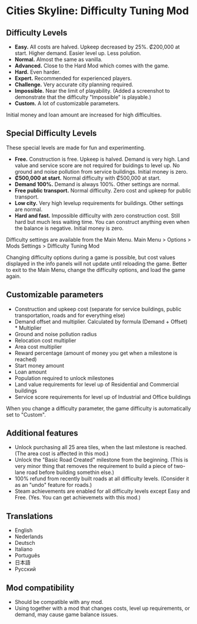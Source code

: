# Cities Skyline: Difficulty Tuning Mod

## Difficulty Levels
- **Easy.** All costs are halved. Upkeep decreased by 25%. ₡200,000 at start. Higher demand. Easier level up. Less polution.
- **Normal.** Almost the same as vanilla.
- **Advanced.** Close to the Hard Mod which comes with the game.
- **Hard.** Even harder.
- **Expert.** Recommended for experienced players.
- **Challenge.** Very accurate city planning required.
- **Impossible.** Near the limit of playability. (Added a screenshot to demonstrate that the difficulty "Impossible" is playable.)
- **Custom.** A lot of customizable parameters.

Initial money and loan amount are increased for high difficulties.

## Special Difficulty Levels
These special levels are made for fun and experimenting.
- **Free.** Construction is free. Upkeep is halved. Demand is very high. Land value and service score are not required for buidings to level up. No ground and noise pollution from service buildings. Initial money is zero.
- **₡500,000 at start.** Normal difficulty with ₡500,000 at start.
- **Demand 100%.** Demand is always 100%. Other settings are normal.
- **Free public transport.** Normal difficulty. Zero cost and upkeep for public transport.
- **Low city.** Very high levelup requirements for buildings. Other settings are normal.
- **Hard and fast.** Impossible difficulty with zero construction cost. Still hard but much less waiting time. You can construct anything even when the balance is negative. Initial money is zero.

Difficulty settings are available from the Main Menu.
Main Menu > Options > Mods Settings > Difficulty Tuning Mod

Changing difficulty options during a game is possible, but cost values displayed in the info panels will not update until reloading the game. Better to exit to the Main Menu, change the difficulty options, and load the game again.

## Customizable parameters
- Construction and upkeep cost (separate for service buildings, public transportation, roads and for everything else)
- Demand offset and multiplier. Calculated by formula (Demand + Offset) * Multiplier
- Ground and noise pollution radius
- Relocation cost multiplier
- Area cost multiplier
- Reward percentage (amount of money you get when a milestone is reached)
- Start money amount
- Loan amount
- Population required to unlock milestones
- Land value requirements for level up of Residential and Commercial buildings
- Service score requirements for level up of Industrial and Office buildings

When you change a difficulty parameter, the game difficulty is automatically set to "Custom".

## Additional features
- Unlock purchasing all 25 area tiles, when the last milestone is reached. (The area cost is affected in this mod.)
- Unlock the "Basic Road Created" milestone from the beginning. (This is very minor thing that removes the requirement to build a piece of two-lane road before building somethin else.)
- 100% refund from recently built roads at all difficulty levels. (Consider it as an "undo" feature for roads.)
- Steam achievements are enabled for all difficulty levels except Easy and Free. (Yes. You can get achievemets with this mod.)

## Translations
- English
- Nederlands
- Deutsch
- Italiano
- Português
- 日本語
- Русский

## Mod compatibility
- Should be compatible with any mod.
- Using together with a mod that changes costs, level up requirements, or demand, may cause game balance issues.
